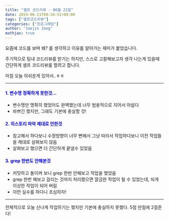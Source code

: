 ```yaml
---
title: "셀프 코드리뷰 - 06월 21일"
date: 2019-06-21T00:34:51+09:00
tags: ["셀프코드리뷰"]
categories: ["프로그래밍"]
author: "Jaejin Jang"
mathjax: true
---
```


요즘에 코드를 보며 왜? 를 생각하고 이유를 알아가는 재미가 붙었습니다.

주기적으로 팀내 코드리뷰를 받기는 하지만, 스스로 고찰해보고자 생각 나는게 있을때 간단하게 셀프 코드리뷰를 할려고 합니다.

마침 오늘 아쉬운게 있어서..ㅎㅎ

---

#### <span style="color:blue">1. 변수명 정확하게 못한것...</span>

- 변수명만 명확히 했었어도 완벽했는데 너무 범용적으로 지어서 아쉽다
- 바쁘긴 했지만, 그래도 기본에 충실할 것!

#### <span style="color:blue">2. 히스토리 파악 제대로 안한것</span>

- 참고해서 하다보니 수정방향이 너무 뻔해서 그냥 따라서 작업하다보니 이전 작업들을 제대로 살펴보지 않음
- 살펴보고 했으면 더 간단하게 끝낼수 있었음

#### <span style="color:blue">3. grep 한번도 안해본것</span>

- 커밋하고 돌이켜 보니 grep 한번 안해보고 작업을 했었음
- grep 한번 해보고 걸리는 것까지 처리했으면 깔금한 작업이 될 수 있었는데, 되게 이상한 작업이 되어 버림
- 이런 실수를 하다니 조심하자!

---

전체적으로 오늘 신나게 작업하기는 했지만 기본에 충실하지 못했다. 5점 만점에 2점준다!
